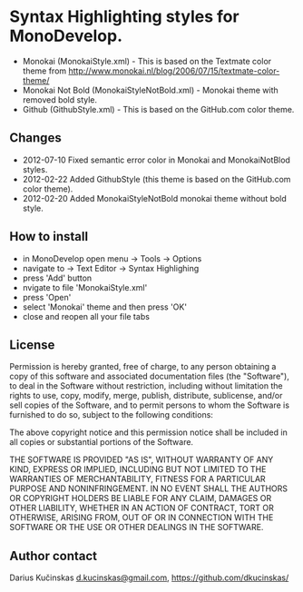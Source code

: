 # Syntax Highlighting styles for MonoDevelop.

* Monokai (MonokaiStyle.xml) - This is based on the Textmate color theme from http://www.monokai.nl/blog/2006/07/15/textmate-color-theme/
* Monokai Not Bold (MonokaiStyleNotBold.xml) - Monokai theme with removed bold style.
* Github (GithubStyle.xml) - This is based on the GitHub.com color theme.

## Changes

* 2012-07-10 Fixed semantic error color in Monokai and MonokaiNotBlod styles.
* 2012-02-22 Added GithubStyle (this theme is based on the GitHub.com color theme).
* 2012-02-20 Added MonokaiStyleNotBold monokai theme without bold style.

## How to install

* in MonoDevelop open menu -> Tools -> Options
* navigate to -> Text Editor -> Syntax Highlighing
* press 'Add' button
* nvigate to file 'MonokaiStyle.xml'
* press 'Open' 
* select 'Monokai' theme and then press 'OK'
* close and reopen all your file tabs

## License

Permission is hereby granted, free of charge, to any person obtaining a copy
of this software and associated documentation files (the "Software"), to deal
in the Software without restriction, including without limitation the rights
to use, copy, modify, merge, publish, distribute, sublicense, and/or sell
copies of the Software, and to permit persons to whom the Software is
furnished to do so, subject to the following conditions:

The above copyright notice and this permission notice shall be included in
all copies or substantial portions of the Software.

THE SOFTWARE IS PROVIDED "AS IS", WITHOUT WARRANTY OF ANY KIND, EXPRESS OR
IMPLIED, INCLUDING BUT NOT LIMITED TO THE WARRANTIES OF MERCHANTABILITY,
FITNESS FOR A PARTICULAR PURPOSE AND NONINFRINGEMENT. IN NO EVENT SHALL THE
AUTHORS OR COPYRIGHT HOLDERS BE LIABLE FOR ANY CLAIM, DAMAGES OR OTHER
LIABILITY, WHETHER IN AN ACTION OF CONTRACT, TORT OR OTHERWISE, ARISING FROM,
OUT OF OR IN CONNECTION WITH THE SOFTWARE OR THE USE OR OTHER DEALINGS IN
THE SOFTWARE. 

## Author contact

Darius Kučinskas d.kucinskas@gmail.com, https://github.com/dkucinskas/
